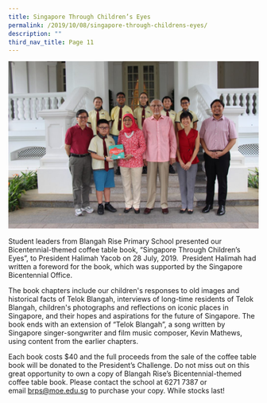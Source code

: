 ```yaml
---
title: Singapore Through Children’s Eyes
permalink: /2019/10/08/singapore-through-childrens-eyes/
description: ""
third_nav_title: Page 11
---
```

<img src="/images/Cover-Photo-and-No-1-1024x683.jpg">
<p>Student leaders from Blangah Rise Primary School presented our Bicentennial-themed coffee table book, &ldquo;Singapore Through Children&rsquo;s Eyes&rdquo;, to President Halimah Yacob on 28 July, 2019. &nbsp;President Halimah had written a foreword for the book, which was supported by the Singapore Bicentennial Office.</p>
<p>The book chapters include our children's responses to old images and historical facts of Telok Blangah, interviews of long-time residents of Telok Blangah, children's photographs and reflections on iconic places in Singapore, and their hopes and aspirations for the future of Singapore. The book ends with an extension of &ldquo;Telok Blangah&rdquo;, a song written by Singapore singer-songwriter and film music composer, Kevin Mathews, using content from the earlier chapters.</p>
<p>Each book costs $40 and the full proceeds from the sale of the coffee table book will be donated to the President&rsquo;s Challenge. Do not miss out on this great opportunity to own a copy of Blangah Rise&rsquo;s Bicentennial-themed coffee table book. Please contact the school at 6271 7387 or email&nbsp;<a href="mailto:brps@moe.edu.sg">brps@moe.edu.sg</a>&nbsp;to purchase your copy. While stocks last!</p>